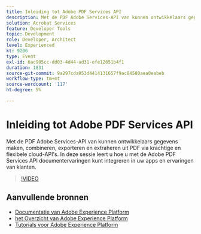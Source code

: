 ```yaml
---
title: Inleiding tot Adobe PDF Services API
description: Met de PDF Adobe Services-API van kunnen ontwikkelaars gegevens maken, combineren, exporteren en extraheren uit PDF via krachtige en flexibele cloud-API's. In deze sessie leert u hoe u met de Adobe PDF Services API documentervaringen kunt integreren in uw apps en ervaringen van klanten.
solution: Acrobat Services
feature: Developer Tools
topic: Development
role: Developer, Architect
level: Experienced
kt: 9206
type: Event
exl-id: 6ac905cc-dd03-4d44-ad31-efe12651b4f1
duration: 1831
source-git-commit: 9a297cda953d4414131657f9ac84580aea0eabeb
workflow-type: tm+mt
source-wordcount: '117'
ht-degree: 5%

---
```


# Inleiding tot Adobe PDF Services API

Met de PDF Adobe Services-API van kunnen ontwikkelaars gegevens maken, combineren, exporteren en extraheren uit PDF via krachtige en flexibele cloud-API&#39;s. In deze sessie leert u hoe u met de Adobe PDF Services API documentervaringen kunt integreren in uw apps en ervaringen van klanten.


>[!VIDEO](https://video.tv.adobe.com/v/337601/?quality=12&learn=on&hidetitle=true)

## Aanvullende bronnen

- [ Documentatie van Adobe Experience Platform ](https://experienceleague.adobe.com/docs/experience-platform.html?lang=nl-NL)
- [ het Overzicht van Adobe Experience Platform ](https://experienceleague.adobe.com/docs/experience-platform/landing/home.html?lang=nl-NL)
- [Tutorials voor Adobe Experience Platform](https://experienceleague.adobe.com/docs/platform-learn/tutorials/overview.html?lang=nl)
